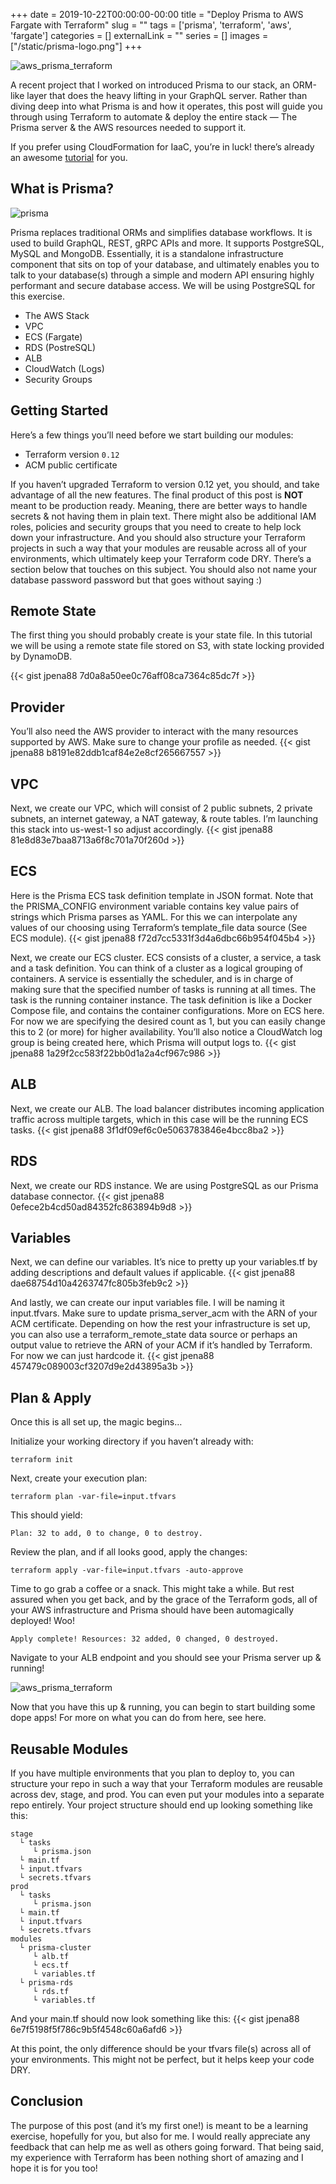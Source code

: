 +++ 
date = 2019-10-22T00:00:00-00:00
title = "Deploy Prisma to AWS Fargate with Terraform"
slug = "" 
tags = ['prisma', 'terraform', 'aws', 'fargate']
categories = []
externalLink = ""
series = []
images = ["/static/prisma-logo.png"]
+++

![aws_prisma_terraform](/static/prisma-main.png)

A recent project that I worked on introduced Prisma to our stack, an ORM-like layer that does the heavy lifting in your GraphQL server. Rather than diving deep into what Prisma is and how it operates, this post will guide you through using Terraform to automate & deploy the entire stack — The Prisma server & the AWS resources needed to support it.

If you prefer using CloudFormation for IaaC, you’re in luck! there’s already an awesome [tutorial](https://www.prisma.io/tutorials/deploy-prisma-to-aws-fargate-ct14) for you.

## What is Prisma?

![prisma](/static/prisma-diagram.png)

Prisma replaces traditional ORMs and simplifies database workflows. It is used to build GraphQL, REST, gRPC APIs and more. It supports PostgreSQL, MySQL and MongoDB. Essentially, it is a standalone infrastructure component that sits on top of your database, and ultimately enables you to talk to your database(s) through a simple and modern API ensuring highly performant and secure database access. We will be using PostgreSQL for this exercise.
- The AWS Stack
- VPC
- ECS (Fargate)
- RDS (PostreSQL)
- ALB
- CloudWatch (Logs)
- Security Groups

## Getting Started
Here’s a few things you’ll need before we start building our modules:
- Terraform version `0.12`
- ACM public certificate

If you haven’t upgraded Terraform to version 0.12 yet, you should, and take advantage of all the new features.
The final product of this post is **NOT** meant to be production ready. Meaning, there are better ways to handle secrets & not having them in plain text. There might also be additional IAM roles, policies and security groups that you need to create to help lock down your infrastructure. And you should also structure your Terraform projects in such a way that your modules are reusable across all of your environments, which ultimately keep your Terraform code DRY. There’s a section below that touches on this subject. You should also not name your database password password but that goes without saying :)

## Remote State
The first thing you should probably create is your state file. In this tutorial we will be using a remote state file stored on S3, with state locking provided by DynamoDB.

{{< gist jpena88 7d0a8a50ee0c76aff08ca7364c85dc7f >}}

## Provider
You’ll also need the AWS provider to interact with the many resources supported by AWS. Make sure to change your profile as needed.
{{< gist jpena88 b8191e82ddb1caf84e2e8cf265667557 >}}

## VPC
Next, we create our VPC, which will consist of 2 public subnets, 2 private subnets, an internet gateway, a NAT gateway, & route tables. I’m launching this stack into us-west-1 so adjust accordingly.
{{< gist jpena88 81e8d83e7baa8713a6f8c701a70f260d >}}

## ECS
Here is the Prisma ECS task definition template in JSON format. Note that the PRISMA_CONFIG environment variable contains key value pairs of strings which Prisma parses as YAML. For this we can interpolate any values of our choosing using Terraform’s template_file data source (See ECS module).
{{< gist jpena88 f72d7cc5331f3d4a6dbc66b954f045b4 >}}

Next, we create our ECS cluster. ECS consists of a cluster, a service, a task and a task definition. You can think of a cluster as a logical grouping of containers. A service is essentially the scheduler, and is in charge of making sure that the specified number of tasks is running at all times. The task is the running container instance. The task definition is like a Docker Compose file, and contains the container configurations. More on ECS here.
For now we are specifying the desired count as 1, but you can easily change this to 2 (or more) for higher availability. You’ll also notice a CloudWatch log group is being created here, which Prisma will output logs to.
{{< gist jpena88 1a29f2cc583f22bb0d1a2a4cf967c986 >}}

## ALB
Next, we create our ALB. The load balancer distributes incoming application traffic across multiple targets, which in this case will be the running ECS tasks.
{{< gist jpena88 3f1df09ef6c0e5063783846e4bcc8ba2 >}}

## RDS
Next, we create our RDS instance. We are using PostgreSQL as our Prisma database connector.
{{< gist jpena88 0efece2b4cd50ad84352fc863894b9d8 >}}

## Variables
Next, we can define our variables. It’s nice to pretty up your variables.tf by adding descriptions and default values if applicable.
{{< gist jpena88 dae68754d10a4263747fc805b3feb9c2 >}}

And lastly, we can create our input variables file. I will be naming it input.tfvars. Make sure to update prisma_server_acm with the ARN of your ACM certificate. Depending on how the rest your infrastructure is set up, you can also use a terraform_remote_state data source or perhaps an output value to retrieve the ARN of your ACM if it’s handled by Terraform. For now we can just hardcode it.
{{< gist jpena88 457479c089003cf3207d9e2d43895a3b >}}

## Plan & Apply
Once this is all set up, the magic begins…

Initialize your working directory if you haven’t already with:

`terraform init`

Next, create your execution plan:

`terraform plan -var-file=input.tfvars`

This should yield:

`Plan: 32 to add, 0 to change, 0 to destroy.`

Review the plan, and if all looks good, apply the changes:

`terraform apply -var-file=input.tfvars -auto-approve`

Time to go grab a coffee or a snack. This might take a while. But rest assured when you get back, and by the grace of the Terraform gods, all of your AWS infrastructure and Prisma should have been automagically deployed! Woo!

`Apply complete! Resources: 32 added, 0 changed, 0 destroyed.`

Navigate to your ALB endpoint and you should see your Prisma server up & running!

![aws_prisma_terraform](/static/prisma-ui.png)

Now that you have this up & running, you can begin to start building some dope apps! For more on what you can do from here, see here.

## Reusable Modules
If you have multiple environments that you plan to deploy to, you can structure your repo in such a way that your Terraform modules are reusable across dev, stage, and prod. You can even put your modules into a separate repo entirely.
Your project structure should end up looking something like this:
```
stage
  └ tasks
     └ prisma.json
  └ main.tf
  └ input.tfvars
  └ secrets.tfvars
prod
  └ tasks
     └ prisma.json
  └ main.tf
  └ input.tfvars
  └ secrets.tfvars
modules 
  └ prisma-cluster   
     └ alb.tf
     └ ecs.tf
     └ variables.tf
  └ prisma-rds
     └ rds.tf
     └ variables.tf
```
And your main.tf should now look something like this:
{{< gist jpena88 6e7f5198f5f786c9b5f4548c60a6afd6 >}}

At this point, the only difference should be your tfvars file(s) across all of your environments. This might not be perfect, but it helps keep your code DRY.

## Conclusion
The purpose of this post (and it’s my first one!) is meant to be a learning exercise, hopefully for you, but also for me. I would really appreciate any feedback that can help me as well as others going forward. That being said, my experience with Terraform has been nothing short of amazing and I hope it is for you too!